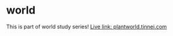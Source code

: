 # world

This is part of world study series! 
[Live link: plantworld.tinnei.com](https://world-plant.netlify.app/)

